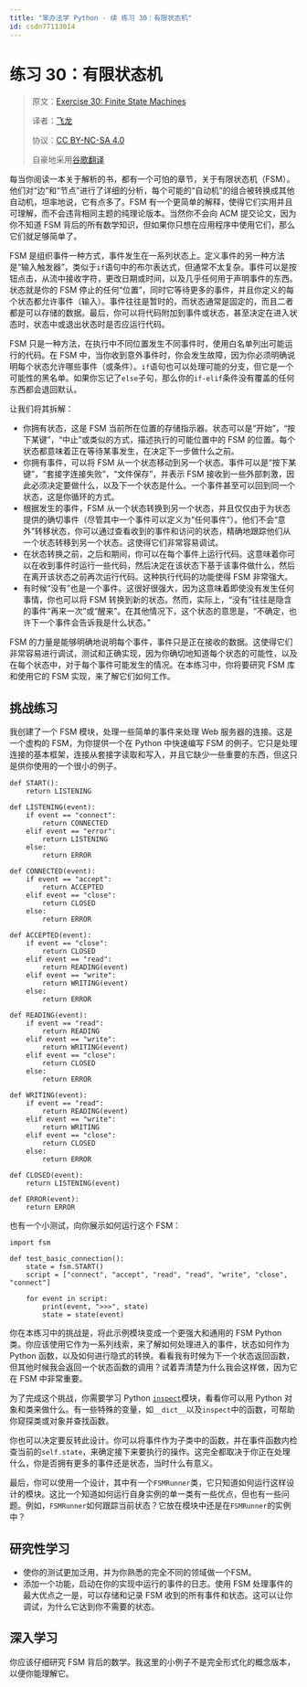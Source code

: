 ```yaml
---
title: "笨办法学 Python · 续 练习 30：有限状态机"
id: csdn77113014
---
```


# 练习 30：有限状态机

> 原文：[Exercise 30: Finite State Machines](https://learncodethehardway.org/more-python-book/ex30.html)
> 
> 译者：[飞龙](https://github.com/wizardforcel)
> 
> 协议：[CC BY-NC-SA 4.0](http://creativecommons.org/licenses/by-nc-sa/4.0/)
> 
> 自豪地采用[谷歌翻译](https://translate.google.cn/)

每当你阅读一本关于解析的书，都有一个可怕的章节，关于有限状态机（FSM）。他们对“边”和“节点”进行了详细的分析，每个可能的“自动机”的组合被转换成其他自动机，坦率地说，它有点多了。FSM 有一个更简单的解释，使得它们实用并且可理解，而不会违背相同主题的纯理论版本。当然你不会向 ACM 提交论文，因为你不知道 FSM 背后的所有数学知识，但如果你只想在应用程序中使用它们，那么它们就足够简单了。

FSM 是组织事件一种方式，事件发生在一系列状态上。定义事件的另一种方法是“输入触发器”，类似于`if`语句中的布尔表达式，但通常不太复杂。事件可以是按钮点击，从流中接收字符，更改日期或时间，以及几乎任何用于声明事件的东西。状态就是你的 FSM 停止的任何“位置”，同时它等待更多的事件，并且你定义的每个状态都允许事件（输入）。事件往往是暂时的，而状态通常是固定的，而且二者都是可以存储的数据。最后，你可以将代码附加到事件或状态，甚至决定在进入状态时，状态中或退出状态时是否应运行代码。

FSM 只是一种方法，在执行中不同位置发生不同事件时，使用白名单列出可能运行的代码。在 FSM 中，当你收到意外事件时，你会发生故障，因为你必须明确说明每个状态允许哪些事件（或条件）。`if`语句也可以处理可能的分支，但它是一个可能性的黑名单。如果你忘记了`else`子句，那么你的`if-elif`条件没有覆盖的任何东西都会退回默认。

让我们将其拆解：

*   你拥有状态，这是 FSM 当前所在位置的存储指示器。状态可以是“开始”，“按下某键”，“中止”或类似的方式，描述执行的可能位置中的 FSM 的位置。每个状态都意味着正在等待某事发生，在决定下一步做什么之前。
*   你拥有事件，可以将 FSM 从一个状态移动到另一个状态。事件可以是“按下某键”，“套接字连接失败”，“文件保存”，并表示 FSM 接收到一些外部刺激，因此必须决定要做什么，以及下一个状态是什么。一个事件甚至可以回到同一个状态，这是你循环的方式。
*   根据发生的事件，FSM 从一个状态转换到另一个状态，并且仅仅由于为状态提供的确切事件（尽管其中一个事件可以定义为“任何事件”）。他们不会“意外”转移状态，你可以通过查看收到的事件和访问的状态，精确地跟踪他们从一个状态转移到另一个状态。这使得它们非常容易调试。
*   在状态转换之前，之后和期间，你可以在每个事件上运行代码。这意味着你可以在收到事件时运行一些代码，然后决定在该状态下基于该事件做什么，然后在离开该状态之前再次运行代码。这种执行代码的功能使得 FSM 非常强大。
*   有时候“没有”也是一个事件。这很好很强大，因为这意味着即使没有发生任何事情，你也可以将 FSM 转换到新的状态。然而，实际上，“没有”往往是隐含的事件“再来一次”或“醒来”。在其他情况下，这个状态的意思是，“不确定，也许下一个事件会告诉我是什么状态。”

FSM 的力量是能够明确地说明每个事件，事件只是正在接收的数据。这使得它们非常容易进行调试，测试和正确实现，因为你确切地知道每个状态的可能性，以及在每个状态中，对于每个事件可能发生的情况。在本练习中，你将要研究 FSM 库和使用它的 FSM 实现，来了解它们如何工作。

## 挑战练习

我创建了一个 FSM 模块，处理一些简单的事件来处理 Web 服务器的连接。这是一个虚构的 FSM，为你提供一个在 Python 中快速编写 FSM 的例子。它只是处理连接的基本框架，连接从套接字读取和写入，并且它缺少一些重要的东西，但这只是供你使用的一个很小的例子。

```
def START():
    return LISTENING

def LISTENING(event):
    if event == "connect":
        return CONNECTED
    elif event == "error":
        return LISTENING
    else:
        return ERROR

def CONNECTED(event):
    if event == "accept":
        return ACCEPTED
    elif event == "close":
        return CLOSED
    else:
        return ERROR

def ACCEPTED(event):
    if event == "close":
        return CLOSED
    elif event == "read":
        return READING(event)
    elif event == "write":
        return WRITING(event)
    else:
        return ERROR

def READING(event):
    if event == "read":
        return READING
    elif event == "write":
        return WRITING(event)
    elif event == "close":
        return CLOSED
    else:
        return ERROR

def WRITING(event):
    if event == "read":
        return READING(event)
    elif event == "write":
        return WRITING
    elif event == "close":
        return CLOSED
    else:
        return ERROR

def CLOSED(event):
    return LISTENING(event)

def ERROR(event):
    return ERROR
```

也有一个小测试，向你展示如何运行这个 FSM：

```
import fsm

def test_basic_connection():
    state = fsm.START()
    script = ["connect", "accept", "read", "read", "write", "close", "connect"]

    for event in script:
        print(event, ">>>", state)
        state = state(event)
```

你在本练习中的挑战是，将此示例模块变成一个更强大和通用的 FSM Python 类。你应该使用它作为一系列线索，来了解如何处理进入的事件，状态如何作为 Python 函数，以及如何进行隐式的转换。看看我有时候为下一个状态返回函数，但其​​他时候我会返回一个状态函数的调用？试着弄清楚为什么我会这样做，因为它在 FSM 中非常重要。

为了完成这个挑战，你需要学习 Python [`inspect`](https://docs.python.org/3/library/inspect.html)模块，看看你可以用 Python 对象和类来做什么。有一些特殊的变量，如`__dict__`以及`inspect`中的函数，可帮助你窥探类或对象并查找函数。

你也可以决定要反转此设计。你可以将事件作为子类中的函数，并在事件函数内检查当前的`self.state`，来确定接下来要执行的操作。这完全都取决于你正在处理什么，你是否拥有更多的事件还是状态，当时什么有意义。

最后，你可以使用一个设计，其中有一个`FSMRunner`类，它只知道如何运行这样设计的模块。这比一个知道如何运行自身实例的单一类有一些优点，但也有一些问题。例如，`FSMRunner`如何跟踪当前状态？它放在模块中还是在`FSMRunner`的实例中？

## 研究性学习

*   使你的测试更加泛用，并为你熟悉的完全不同的领域做一个FSM。
*   添加一个功能，启动在你的实现中运行的事件的日志。使用 FSM 处理事件的最大优点之一是，可以存储和记录 FSM 收到的所有事件和状态。这可以让你调试，为什么它达到你不需要的状态。

## 深入学习

你应该仔细研究 FSM 背后的数学。我这里的小例子不是完全形式化的概念版本，以便你能理解它。